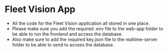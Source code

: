 # Fleet Vision App

- All the code for the Fleet Vision application all stored in one place.
- Please make sure you add the required .env file to the web-app folder to be able to run the frontend and access the database.
- Also make sure to add the required key.json file to the realtime-server folder to be able to send to access the database.
